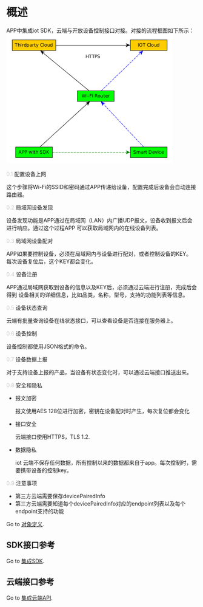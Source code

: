 # 概述
APP中集成iot SDK，云端与开放设备控制接口对接。对接的流程框图如下所示：
![整体框图](img/arch.png "整体框图")

<span style="color:#ccc">0.1</span> 配置设备上网

这个步骤将Wi-Fi的SSID和密码通过APP传递给设备，配置完成后设备会自动连接路由器。

<span style="color:#ccc">0.2</span> 局域网设备发现

设备发现功能是APP通过在局域网（LAN）内广播UDP报文，设备收到报文后会进行响应。通过这个过程APP
可以获取局域网内的在线设备列表。

<span style="color:#ccc">0.3</span> 局域网设备配对

APP如果要控制设备，必须在局域网内与设备进行配对，或者控制设备的KEY。
每次设备复位后，这个KEY都会变化。

<span style="color:#ccc">0.4</span> 设备注册

APP通过局域网获取到设备的信息以及KEY后，必须通过云端进行注册，完成后会得到
设备相关的详细信息，比如品类，名称，型号，支持的功能列表等信息。

<span style="color:#ccc">0.5</span> 设备状态查询

云端有批量查询设备在线状态接口，可以查看设备是否连接在服务器上。

<span style="color:#ccc">0.6</span> 设备控制

设备控制都使用JSON格式的命令。

<span style="color:#ccc">0.7</span> 设备数据上报

对于支持设备上报的产品，当设备有状态变化时，可以通过云端接口推送出来。

<span style="color:#ccc">0.8</span> 安全和隐私
  * 报文加密

    报文使用AES 128位进行加密，密钥在设备配对时产生，每次复位都会变化

  * 接口安全

    云端接口使用HTTPS，TLS 1.2.

  * 数据隐私

    iot 云端不保存任何数据，所有控制以来的数据都来自于app。每次控制时，需要携带设备的控制key。

<span style="color:#ccc">0.9</span> 注意事项
  * 第三方云端需要保存devicePairedInfo
  * 第三方云端需要知道每个devicePairedInfo对应的endpoint列表以及每个endpoint支持的功能
  
  Go to [对象定义](object-definition.md).

  ## SDK接口参考
  Go to [集成SDK](sdk-integrations.md).

  ## 云端接口参考
  Go to [集成云端API](cloud-integrations.md).
